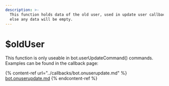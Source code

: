```yaml
---
description: >-
  This function holds data of the old user, used in update user callback, or
  else any data will be empty.
---
```


# $oldUser

This function is only useable in bot.userUpdateCommand() commands. Examples can be found in the callback page:

{% content-ref url="../callbacks/bot.onuserupdate.md" %}
[bot.onuserupdate.md](../callbacks/bot.onuserupdate.md)
{% endcontent-ref %}
